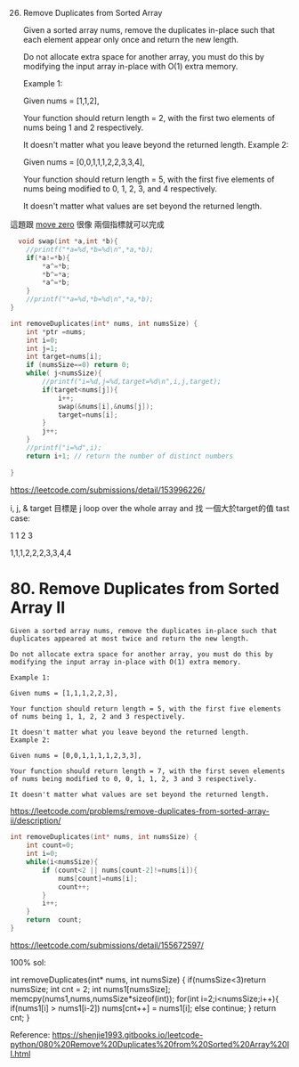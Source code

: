 26. Remove Duplicates from Sorted Array

    
    Given a sorted array nums, remove the duplicates in-place such that each element appear only once and return the new length.
    
    Do not allocate extra space for another array, you must do this by modifying the input array in-place with O(1) extra memory.
    
    Example 1:
    
    Given nums = [1,1,2],
    
    Your function should return length = 2, with the first two elements of nums being 1 and 2 respectively.
    
    It doesn't matter what you leave beyond the returned length.
    Example 2:
    
    Given nums = [0,0,1,1,1,2,2,3,3,4],
    
    Your function should return length = 5, with the first five elements of nums being modified to 0, 1, 2, 3, and 4 respectively.
    
    It doesn't matter what values are set beyond the returned length.  
    
      
      
  
 
 這題跟 [move zero](/questions/MoveZeroes.md) 很像 兩個指標就可以完成  
  
```c
  void swap(int *a,int *b){
    //printf("*a=%d,*b=%d\n",*a,*b);   
    if(*a!=*b){
        *a^=*b;
        *b^=*a;
        *a^=*b;
    }
    //printf("*a=%d,*b=%d\n",*a,*b);   
}

int removeDuplicates(int* nums, int numsSize) {
    int *ptr =nums;
    int i=0;
    int j=1;
    int target=nums[i];
    if (numsSize==0) return 0;
    while( j<numsSize){
        //printf("i=%d,j=%d,target=%d\n",i,j,target);
        if(target<nums[j]){
            i++;
            swap(&nums[i],&nums[j]);
            target=nums[i];
        }
        j++;
    }  
    //printf("i=%d",i);
    return i+1; // return the number of distinct numbers
 
}
```
  
  https://leetcode.com/submissions/detail/153996226/

i, j, & target
目標是  j loop over the whole array and 找 一個大於target的值
tast case:

1 1 2 3

1,1,1,2,2,2,3,3,4,4





# 80. Remove Duplicates from Sorted Array II
    Given a sorted array nums, remove the duplicates in-place such that duplicates appeared at most twice and return the new length.
    
    Do not allocate extra space for another array, you must do this by modifying the input array in-place with O(1) extra memory.
    
    Example 1:
    
    Given nums = [1,1,1,2,2,3],
    
    Your function should return length = 5, with the first five elements of nums being 1, 1, 2, 2 and 3 respectively.
    
    It doesn't matter what you leave beyond the returned length.
    Example 2:
    
    Given nums = [0,0,1,1,1,1,2,3,3],
    
    Your function should return length = 7, with the first seven elements of nums being modified to 0, 0, 1, 1, 2, 3 and 3 respectively.
    
    It doesn't matter what values are set beyond the returned length.

https://leetcode.com/problems/remove-duplicates-from-sorted-array-ii/description/
       
```c
int removeDuplicates(int* nums, int numsSize) {    
    int count=0;
    int i=0;
    while(i<numsSize){ 
        if (count<2 || nums[count-2]!=nums[i]){
            nums[count]=nums[i];
            count++;
        }
        i++;
    }
    return  count;
}
```

https://leetcode.com/submissions/detail/155672597/

100% sol:

int removeDuplicates(int* nums, int numsSize) {
    if(numsSize<3)return numsSize;
    int cnt = 2;
    int nums1[numsSize];
    memcpy(nums1,nums,numsSize*sizeof(int));
    for(int i=2;i<numsSize;i++){
        if(nums1[i] > nums1[i-2])
            nums[cnt++] = nums1[i];
        else
            continue;
    }
    return cnt;
}

Reference: 
https://shenjie1993.gitbooks.io/leetcode-python/080%20Remove%20Duplicates%20from%20Sorted%20Array%20II.html

